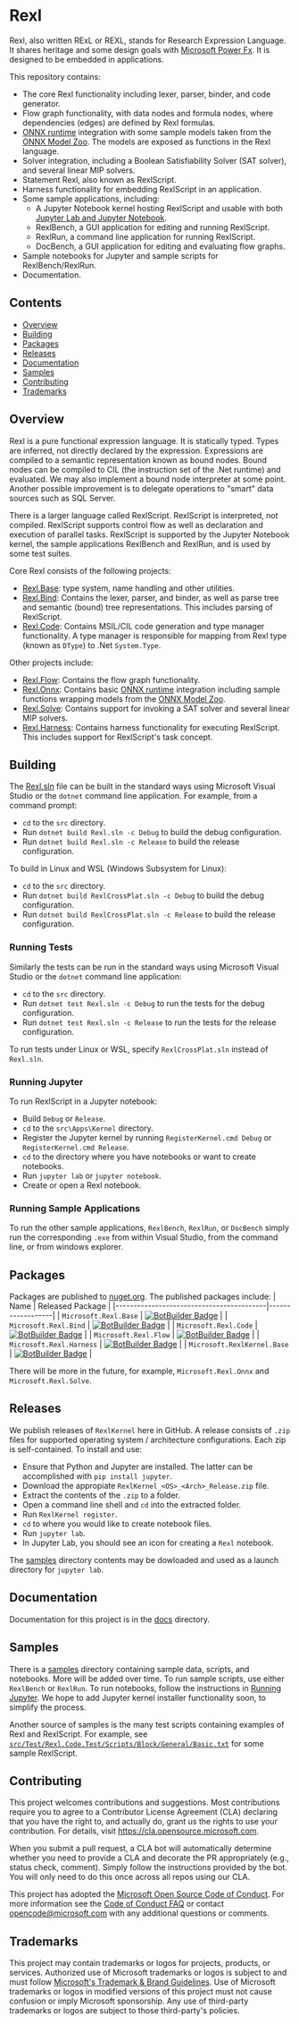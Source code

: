 # Rexl

Rexl, also written RExL or REXL, stands for Research Expression Language.
It shares heritage and some design goals with [Microsoft Power Fx](https://github.com/microsoft/Power-Fx).
It is designed to be embedded in applications.

This repository contains:
* The core Rexl functionality including lexer, parser, binder, and code generator.
* Flow graph functionality, with data nodes and formula nodes, where dependencies (edges) are defined by Rexl formulas.
* [ONNX runtime](https://github.com/microsoft/onnxruntime) integration with some sample models taken from the
  [ONNX Model Zoo](https://github.com/onnx/models). The models are exposed as functions in the Rexl language.
* Solver integration, including a Boolean Satisfiability Solver (SAT solver), and several linear MIP solvers.
* Statement Rexl, also known as RexlScript.
* Harness functionality for embedding RexlScript in an application.
* Some sample applications, including:
    * A Jupyter Notebook kernel hosting RexlScript and usable with both [Jupyter Lab and Jupyter Notebook](https://jupyter.org/).
    * RexlBench, a GUI application for editing and running RexlScript.
    * RexlRun, a command line application for running RexlScript.
    * DocBench, a GUI application for editing and evaluating flow graphs.
* Sample notebooks for Jupyter and sample scripts for RexlBench/RexlRun.
* Documentation.

## Contents

* [Overview](#overview)
* [Building](#building)
* [Packages](#packages)
* [Releases](#releases)
* [Documentation](#documentation)
* [Samples](#samples)
* [Contributing](#contributing)
* [Trademarks](#trademarks)

## Overview

Rexl is a pure functional expression language. It is statically typed. Types are inferred, not directly
declared by the expression. Expressions are compiled to a semantic representation known as bound nodes.
Bound nodes can be compiled to CIL (the instruction set of the .Net runtime) and evaluated. We may also
implement a bound node interpreter at some point. Another possible improvement is to delegate
operations to "smart" data sources such as SQL Server.

There is a larger language called RexlScript. RexlScript is interpreted, not compiled. RexlScript supports
control flow as well as declaration and execution of parallel tasks. RexlScript is supported by the Jupyter
Notebook kernel, the sample applications RexlBench and RexlRun, and is used by some test suites.

Core Rexl consists of the following projects:
* [Rexl.Base](/src/Core/Rexl.Base): type system, name handling and
  other utilities.
* [Rexl.Bind](/src/Core/Rexl.Bind): Contains the lexer, parser,
  and binder, as well as parse tree and semantic (bound) tree representations. This includes parsing of RexlScript.
* [Rexl.Code](/src/Core/Rexl.Code): Contains MSIL/CIL code
  generation and type manager functionality. A type manager is responsible for mapping from Rexl type
  (known as `DType`) to .Net `System.Type`.

Other projects include:
* [Rexl.Flow](/src/Core/Rexl.Code): Contains the flow graph
  functionality.
* [Rexl.Onnx](/src/Core/Rexl.Onnx): Contains basic
  [ONNX runtime](https://github.com/microsoft/onnxruntime) integration including sample functions wrapping
  models from the [ONNX Model Zoo](https://github.com/onnx/models).
* [Rexl.Solve](/src/Core/Rexl.Solve): Contains support for
  invoking a SAT solver and several linear MIP solvers.
* [Rexl.Harness](/src/Core/Rexl.Harness): Contains harness
  functionality for executing RexlScript. This includes support for RexlScript's task concept.

## Building

The [Rexl.sln](/src) file can be built in the standard ways
using Microsoft Visual Studio or the `dotnet` command line application. For example, from a command
prompt:
* `cd` to the `src` directory.
* Run `dotnet build Rexl.sln -c Debug` to build the debug configuration.
* Run `dotnet build Rexl.sln -c Release` to build the release configuration.

To build in Linux and WSL (Windows Subsystem for Linux):
* `cd` to the `src` directory.
* Run `dotnet build RexlCrossPlat.sln -c Debug` to build the debug configuration.
* Run `dotnet build RexlCrossPlat.sln -c Release` to build the release configuration.

### Running Tests

Similarly the tests can be run in the standard ways using Microsoft Visual Studio or the `dotnet`
command line application:
* `cd` to the `src` directory.
* Run `dotnet test Rexl.sln -c Debug` to run the tests for the debug configuration.
* Run `dotnet test Rexl.sln -c Release` to run the tests for the release configuration.

To run tests under Linux or WSL, specify `RexlCrossPlat.sln` instead of `Rexl.sln`.

### Running Jupyter

To run RexlScript in a Jupyter notebook:
* Build `Debug` or `Release`.
* `cd` to the `src\Apps\Kernel` directory.
* Register the Jupyter kernel by running `RegisterKernel.cmd Debug` or `RegisterKernel.cmd Release`.
* `cd` to the directory where you have notebooks or want to create notebooks.
* Run `jupyter lab` or `jupyter notebook`.
* Create or open a Rexl notebook.

### Running Sample Applications

To run the other sample applications, `RexlBench`, `RexlRun`, or `DocBench` simply run the corresponding
`.exe` from within Visual Studio, from the command line, or from windows explorer.

## Packages

Packages are published to [nuget.org](https://www.nuget.org/packages?q=Microsoft.Rexl).
The published packages include:
| Name                                     | Released Package |
|------------------------------------------|------------------|
| `Microsoft.Rexl.Base`                  | [![BotBuilder Badge](https://buildstats.info/nuget/Microsoft.Rexl.Base?includePreReleases=true&dWidth=70)](https://www.nuget.org/packages/Microsoft.Rexl.Base/) |
| `Microsoft.Rexl.Bind`             | [![BotBuilder Badge](https://buildstats.info/nuget/Microsoft.Rexl.Bind?includePreReleases=true&dWidth=70)](https://www.nuget.org/packages/Microsoft.Rexl.Bind/) |
| `Microsoft.Rexl.Code`                  | [![BotBuilder Badge](https://buildstats.info/nuget/Microsoft.Rexl.Code?includePreReleases=true&dWidth=70)](https://www.nuget.org/packages/Microsoft.Rexl.Code/) |
| `Microsoft.Rexl.Flow`            | [![BotBuilder Badge](https://buildstats.info/nuget/Microsoft.Rexl.Flow?includePreReleases=true&dWidth=70)](https://www.nuget.org/packages/Microsoft.Rexl.Flow/) |
| `Microsoft.Rexl.Harness`            | [![BotBuilder Badge](https://buildstats.info/nuget/Microsoft.Rexl.Harness?includePreReleases=true&dWidth=70)](https://www.nuget.org/packages/Microsoft.Rexl.Harness/) |
| `Microsoft.RexlKernel.Base` | [![BotBuilder Badge](https://buildstats.info/nuget/Microsoft.RexlKernel.Base?includePreReleases=true&dWidth=70)](https://www.nuget.org/packages/Microsoft.RexlKernel.Base/) |

There will be more in the future, for example, `Microsoft.Rexl.Onnx` and `Microsoft.Rexl.Solve`.

## Releases

We publish releases of `RexlKernel` here in GitHub. A release consists of `.zip` files for
supported operating system / architecture configurations. Each zip is self-contained. To install
and use:
* Ensure that Python and Jupyter are installed. The latter can be accomplished with
  `pip install jupyter`.
* Download the appropiate `RexlKernel_<OS>_<Arch>_Release.zip` file.
* Extract the contents of the `.zip` to a folder.
* Open a command line shell and `cd` into the extracted folder.
* Run `RexlKernel register`.
* `cd` to where you would like to create notebook files.
* Run `jupyter lab`.
* In Jupyter Lab, you should see an icon for creating a `Rexl` notebook.

The [samples](/samples) directory contents may be dowloaded and used as a launch directory for
`jupyter lab`.

## Documentation

Documentation for this project is in the [docs](/docs) directory.

## Samples

There is a [samples](/samples) directory containing sample data, scripts,
and notebooks. More will be added over time. To run sample scripts, use either `RexlBench` or `RexlRun`. To run
notebooks, follow the instructions in [Running Jupyter](#running-jupyter). We hope to add Jupyter kernel installer
functionality soon, to simplify the process.

Another source of samples is the many test scripts containing examples of Rexl and RexlScript.
For example, see [`src/Test/Rexl.Code.Test/Scripts/Block/General/Basic.txt`](/src/Test/Rexl.Code.Test/Scripts/Block/General/Basic.txt)
for some sample RexlScript.

## Contributing

This project welcomes contributions and suggestions.  Most contributions require you to agree to a
Contributor License Agreement (CLA) declaring that you have the right to, and actually do, grant us
the rights to use your contribution. For details, visit https://cla.opensource.microsoft.com.

When you submit a pull request, a CLA bot will automatically determine whether you need to provide
a CLA and decorate the PR appropriately (e.g., status check, comment). Simply follow the instructions
provided by the bot. You will only need to do this once across all repos using our CLA.

This project has adopted the [Microsoft Open Source Code of Conduct](https://opensource.microsoft.com/codeofconduct/).
For more information see the [Code of Conduct FAQ](https://opensource.microsoft.com/codeofconduct/faq/) or
contact [opencode@microsoft.com](mailto:opencode@microsoft.com) with any additional questions or comments.

## Trademarks

This project may contain trademarks or logos for projects, products, or services. Authorized use of Microsoft 
trademarks or logos is subject to and must follow 
[Microsoft's Trademark & Brand Guidelines](https://www.microsoft.com/en-us/legal/intellectualproperty/trademarks/usage/general).
Use of Microsoft trademarks or logos in modified versions of this project must not cause confusion or imply Microsoft sponsorship.
Any use of third-party trademarks or logos are subject to those third-party's policies.
